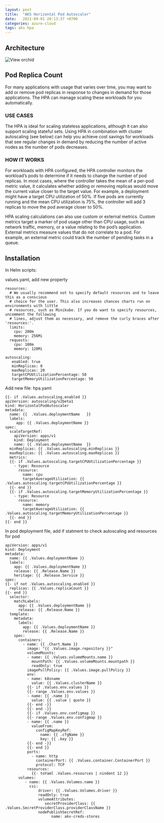 ```yaml
---
layout: post
title:  "AKS Horizontal Pod Autoscaler"
date:   2021-09-01 20:13:37 +0700
categories: azure-cloud
tags: aks hpa
---
```


## Architecture

![View orchid](/rin-rin-blog/assets/images/azure/aks/hpa.png)

## Pod Replica Count

For many applications with usage that varies over time, you may want to add or remove pod replicas in response to changes in demand for those applications. The HPA  can manage scaling these workloads for you automatically.

### USE CASES

The HPA is ideal for scaling stateless applications, although it can also support scaling stateful sets. Using HPA in combination with cluster autoscaling (see below) can help you achieve cost savings for workloads that see regular changes in demand by reducing the number of active nodes as the number of pods decreases.

### HOW IT WORKS

For workloads with HPA configured, the HPA controller monitors the workload’s pods to determine if it needs to change the number of pod replicas. In most cases, where the controller takes the mean of a per-pod metric value, it calculates whether adding or removing replicas would move the current value closer to the target value. For example, a deployment might have a target CPU utilization of 50%. If five pods are currently running and the mean CPU utilization is 75%, the controller will add 3 replicas to move the pod average closer to 50%.

HPA scaling calculations can also use custom or external metrics. Custom metrics target a marker of pod usage other than CPU usage, such as network traffic, memory, or a value relating to the pod’s application. External metrics measure values that do not correlate to a pod. For example, an external metric could track the number of pending tasks in a queue.

## Installation

In Helm scripts:

values.yaml, add new property

```
resources:
  # We usually recommend not to specify default resources and to leave this as a conscious
  # choice for the user. This also increases chances charts run on environments with little
  # resources, such as Minikube. If you do want to specify resources, uncomment the following
  # lines, adjust them as necessary, and remove the curly braces after 'resources:'.
  limits:
    cpu: 200m
    memory: 256Mi
  requests:
    cpu: 100m
    memory: 128Mi

autoscaling:
   enabled: true
   minReplicas: 8
   maxReplicas: 20
   targetCPUUtilizationPercentage: 50
   targetMemoryUtilizationPercentage: 50
```

Add new file: hpa.yaml

```
{{- if .Values.autoscaling.enabled }}
apiVersion: autoscaling/v2beta1
kind: HorizontalPodAutoscaler
metadata:
  name: {{  .Values.deploymentName   }}
  labels:
     app: {{ .Values.deploymentName }}
spec:
  scaleTargetRef:
    apiVersion: apps/v1
    kind: Deployment
    name: {{ .Values.deploymentName  }}
  minReplicas: {{ .Values.autoscaling.minReplicas }}
  maxReplicas: {{ .Values.autoscaling.maxReplicas }}
  metrics:
  {{- if .Values.autoscaling.targetCPUUtilizationPercentage }}
    - type: Resource
      resource:
        name: cpu
        targetAverageUtilization: {{ .Values.autoscaling.targetCPUUtilizationPercentage }}
  {{- end }}
  {{- if .Values.autoscaling.targetMemoryUtilizationPercentage }}
    - type: Resource
      resource:
        name: memory
        targetAverageUtilization: {{ .Values.autoscaling.targetMemoryUtilizationPercentage }}
  {{- end }}
{{- end }}
```

In pod deployment file, add if statment to check autoscaling and resources for pod

```
apiVersion: apps/v1
kind: Deployment
metadata:
  name: {{ .Values.deploymentName }}
  labels:
    app: {{ .Values.deploymentName }}
    release: {{ .Release.Name }}
    heritage: {{ .Release.Service }}
spec:
{{- if not .Values.autoscaling.enabled }}
  replicas: {{ .Values.replicaCount }}
{{- end }}
  selector:
    matchLabels:
      app: {{ .Values.deploymentName }}
      release: {{ .Release.Name }}
  template:
    metadata:
      labels:
        app: {{ .Values.deploymentName }}
        release: {{ .Release.Name }}
    spec:
      containers:
        - name: {{ .Chart.Name }}
          image: "{{ .Values.image.repository }}"
          volumeMounts:
          - name: {{ .Values.volumeMounts.name }}
            mountPath: {{ .Values.volumeMounts.mountpath }}
            readOnly: true
          imagePullPolicy: {{ .Values.image.pullPolicy }}
          env:
          - name: k8sname
            value: {{ .Values.clusterName }}
          {{- if .Values.env.values }}
          {{- range .Values.env.values }}
          - name: {{ .name }}
            value: {{ .value | quote }}
          {{- end -}}
          {{- end -}}
          {{- if .Values.env.configmap }}
          {{- range .Values.env.configmap }}
          - name: {{ .name }}
            valueFrom:
              configMapKeyRef:
                name: {{ .cfgName }}
                key: {{ .key }}
          {{- end -}}
          {{- end }}
          ports:
            - name: http
              containerPort: {{ .Values.container.ContainerPort }}
              protocol: TCP
          resources:
            {{- toYaml .Values.resources | nindent 12 }}
      volumes:
         - name: {{ .Values.Volumes.name }}
           csi:
               driver: {{ .Values.Volumes.driver }}
               readOnly: true
               volumeAttributes:
                  secretProviderClass: {{ .Values.SecretProviderClass.providerClassName }}
               nodePublishSecretRef:
                     name: akv-creds-stores
```

